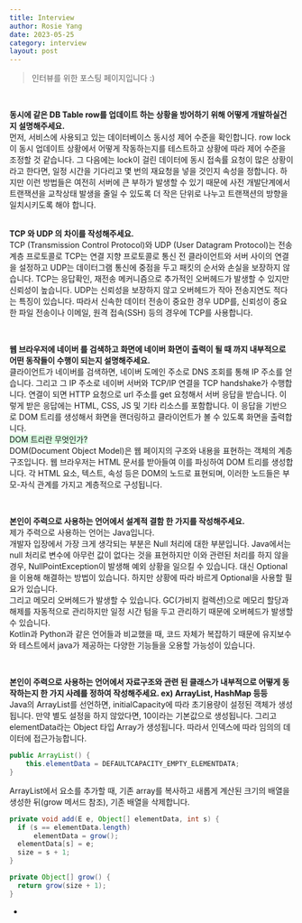 ```yaml
---
title: Interview
author: Rosie Yang
date: 2023-05-25
category: interview
layout: post
---
```


> 인터뷰를 위한 포스팅 페이지입니다 :)

<br>

**동시에 같은 DB Table row를 업데이트 하는 상황을 방어하기 위해 어떻게 개발하실건지 설명해주세요.**  
먼저, 서비스에 사용되고 있는 데이터베이스 동시성 제어 수준을 확인합니다. row lock이 동시 업데이트 상황에서 어떻게 작동하는지를 테스트하고 상황에 따라 제어 수준을 조정할 것 같습니다. 그 다음에는 lock이 걸린 데이터에 동시 접속률 요청이 많은 상황이라고 한다면, 일정 시간을 기다리고 몇 번의 재요청을 넣을 것인지 속성을 정합니다. 
하지만 이런 방법들은 여전히 서버에 큰 부하가 발생할 수 있기 때문에 사전 개발단계에서 트랜잭션을 교착상태 발생을 줄일 수 있도록 더 작은 단위로 나누고 트랜잭션의 방향을 일치시키도록 해야 합니다.  
<br>

**TCP 와 UDP 의 차이를 작성해주세요.**  
TCP (Transmission Control Protocol)와 UDP (User Datagram Protocol)는 전송 계층 프로토콜로 TCP는 연결 지향 프로토콜로 통신 전 클라이언트와 서버 사이의 연결을 설정하고 UDP는 데이터그램 통신에 중점을 두고 패킷의 순서와 손실을 보장하지 않습니다. 
TCP는 응답확인, 재전송 메커니즘으로 추가적인 오버헤드가 발생할 수 있지만 신뢰성이 높습니다. UDP는 신뢰성을 보장하지 않고 오버헤드가 작아 전송지연도 적다는 특징이 있습니다. 따라서 신속한 데이터 전송이 중요한 경우 UDP를, 신뢰성이 중요한 파일 전송이나 이메일, 원격 접속(SSH) 등의 경우에 TCP를 사용합니다.  

<br>

**웹 브라우저에 네이버 를 검색하고 화면에 네이버 화면이 출력이 될 때 까지 내부적으로 어떤 동작들이 수행이 되는지 설명해주세요.**  
클라이언트가 네이버를 검색하면, 네이버 도메인 주소로 DNS 조회를 통해 IP 주소를 얻습니다. 그리고 그 IP 주소로 네이버 서버와 TCP/IP 연결을 TCP handshake가 수행합니다. 연결이 되면 HTTP 요청으로 url 주소를 get 요청해서 서버 응답을 받습니다. 
이렇게 받은 응답에는 HTML, CSS, JS 및 기타 리소스를 포함합니다. 이 응답을 기반으로 DOM 트리를 생성해서 화면을 랜더링하고 클라이언트가 볼 수 있도록 화면을 출력합니다.  
<span style="background-color:#DCFFE4">DOM 트리란 무엇인가?</span>  
DOM(Document Object Model)은 웹 페이지의 구조와 내용을 표현하는 객체의 계층 구조입니다. 웹 브라우저는 HTML 문서를 받아들여 이를 파싱하여 DOM 트리를 생성합니다. 각 HTML 요소, 텍스트, 속성 등은 DOM의 노드로 표현되며, 이러한 노드들은 부모-자식 관계를 가지고 계층적으로 구성됩니다.  

<br>

**본인이 주력으로 사용하는 언어에서 설계적 결함 한 가지를 작성해주세요.**  
제가 주력으로 사용하는 언어는 Java입니다.  
개발자 입장에서 가장 크게 생각되는 부분은 Null 처리에 대한 부분입니다. Java에서는 null 처리로 변수에 아무런 값이 없다는 것을 표현하지만 이와 관련된 처리를 하지 않을 경우, NullPointException이 발생해 예외 상황을 일으킬 수 있습니다. 대신 Optional을 이용해 해결하는 방법이 있습니다. 하지만 상황에 따라 바르게 Optional을 사용할 필요가 있습니다.  
그리고 메모리 오버헤드가 발생할 수 있습니다. GC(가비지 컬렉션)으로 메모리 할당과 해제를 자동적으로 관리하지만 일정 시간 텀을 두고 관리하기 때문에 오버헤드가 발생할 수 있습니다.  
Kotlin과 Python과 같은 언어들과 비교했을 때, 코드 자체가 복잡하기 때문에 유지보수와 테스트에서 java가 제공하는 다양한 기능들을 오용할 가능성이 있습니다.  

<br>

**본인이 주력으로 사용하는 언어에서 자료구조와 관련 된 클래스가 내부적으로 어떻게 동작하는지 한 가지 사례를 정하여 작성해주세요. ex) ArrayList, HashMap 등등**  
Java의 ArrayList를 선언하면, initialCapacity에 따라 초기용량이 설정된 객체가 생성됩니다. 만약 별도 설정을 하지 않았다면, 10이라는 기본값으로 생성됩니다. 그리고 elementData라는 Object 타입 Array가 생성됩니다. 따라서 인덱스에 따라 임의의 데이터에 접근가능합니다. 
```java
public ArrayList() {
    this.elementData = DEFAULTCAPACITY_EMPTY_ELEMENTDATA;
}
```
ArrayList에서 요소를 추가할 때, 기존 array를 복사하고 새롭게 계산된 크기의 배열을 생성한 뒤(grow 메서드 참조), 기존 배열을 삭제합니다.
```java
private void add(E e, Object[] elementData, int s) {
  if (s == elementData.length)
      elementData = grow();
  elementData[s] = e;
  size = s + 1;
}

private Object[] grow() {
  return grow(size + 1);
}
```
+ ~~~~[Java : ArrayList, LinkedList, HashMap](https://velog.io/@seonmikimm/Java-ArrayList-LinkedList-HashMap)

<div style="padding:3px; margin:200px 0;"></div>   
